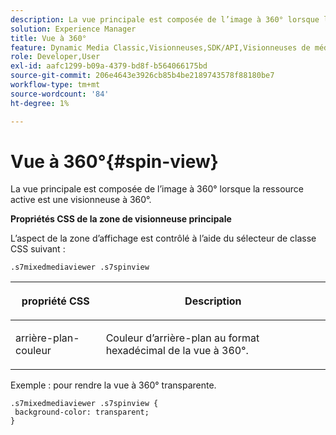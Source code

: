 ```yaml
---
description: La vue principale est composée de l’image à 360° lorsque la ressource active est une visionneuse à 360°.
solution: Experience Manager
title: Vue à 360°
feature: Dynamic Media Classic,Visionneuses,SDK/API,Visionneuses de médias mixtes
role: Developer,User
exl-id: aafc1299-b09a-4379-bd8f-b564066175bd
source-git-commit: 206e4643e3926cb85b4be2189743578f88180be7
workflow-type: tm+mt
source-wordcount: '84'
ht-degree: 1%

---
```


# Vue à 360°{#spin-view}

La vue principale est composée de l’image à 360° lorsque la ressource active est une visionneuse à 360°.

<!--<a id="section_061E550C1C1D4DB2BD663A898895B38C"></a>-->

**Propriétés CSS de la zone de visionneuse principale**

L’aspect de la zone d’affichage est contrôlé à l’aide du sélecteur de classe CSS suivant :

```
.s7mixedmediaviewer .s7spinview
```

<table id="table_94EE3F5BBE4547C0B4943471CEE7EDE4"> 
 <thead> 
  <tr> 
   <th colname="col1" class="entry"> <p> propriété CSS </p> </th> 
   <th colname="col2" class="entry"> <p>Description </p> </th> 
  </tr> 
 </thead>
 <tbody> 
  <tr> 
   <td colname="col1"> <p> <span class="codeph"> arrière-plan-couleur  </span> </p> </td> 
   <td colname="col2"> <p> Couleur d’arrière-plan au format hexadécimal de la vue à 360°. </p> </td> 
  </tr> 
 </tbody> 
</table>

Exemple : pour rendre la vue à 360° transparente.

```
.s7mixedmediaviewer .s7spinview { 
 background-color: transparent; 
}
```
